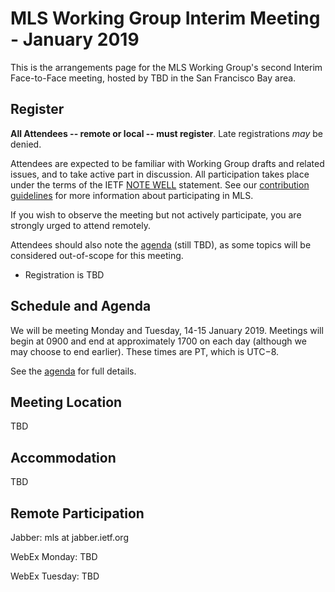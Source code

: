 # MLS Working Group Interim Meeting - January 2019

This is the arrangements page for the MLS Working Group's second Interim Face-to-Face meeting,
hosted by TBD in the San Francisco Bay area.

## Register

**All Attendees -- remote or local -- must register**. Late registrations _may_ be denied.

Attendees are expected to be familiar with Working Group drafts and related issues, and to take active part in discussion. All participation takes place under the terms of the IETF [NOTE WELL](https://www.ietf.org/about/note-well.html) statement. See our [contribution guidelines](../CONTRIBUTING.md) for more information about participating in MLS.

If you wish to observe the meeting but not actively participate, you are strongly urged to attend remotely.

Attendees should also note the [agenda](agenda.md) (still TBD), as some topics will be considered out-of-scope for this meeting.

* Registration is TBD

## Schedule and Agenda

We will be meeting Monday and Tuesday, 14-15 January 2019. Meetings will begin at 0900 and end at
approximately 1700 on each day (although we may choose to end earlier).  These times are PT, which is UTC−8.

See the [agenda](agenda.md) for full details.

## Meeting Location

TBD
## Accommodation

TBD
<!--
## Network

## Transportation
-->

## Remote Participation

Jabber: mls at jabber.ietf.org

WebEx Monday: TBD

WebEx Tuesday: TBD
